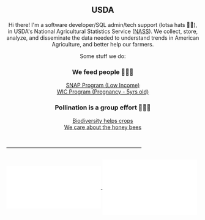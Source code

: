 <!-- Profile Thumbnail -->
<div align="center" width="100%"/>

## USDA

Hi there! I'm a software developer/SQL admin/tech support (lotsa hats 🎩👒), in USDA's National Agricultural Statistics Service ([NASS](https://www.nass.usda.gov/)). We collect, store, analyze, and disseminate the data needed to understand trends in American Agriculture, and better help our farmers.

Some stuff we do:

### We feed people 🍊🌽🥕
[SNAP Program (Low Income)](https://www.fns.usda.gov/snap/supplemental-nutrition-assistance-program)  
[WIC Program (Pregnancy - 5yrs old)](https://www.fns.usda.gov/wic)  

### Pollination is a group effort 🐝🐞🦋
[Biodiversity helps crops](https://www.nrcs.usda.gov/getting-assistance/other-topics/organic/nrcs-assistance-for-organic-farmers/habitat-biodiversity)  
[We care about the honey bees](https://www.ars.usda.gov/oc/br/ccd/index/)  



</div>
<br>
<hr style="width:70%">
<br>
<!-- Metrics Github Profile -->
<a href="https://github.com/MichaelHrishenko-USDA">
  <img align="center" width="49%" src="metrics-achievements.svg" alt="Metrics Achievements"/>
</a>
<!-- Metrics Github Contributions -->
<a href="https://github.com/MichaelHrishenko-USDA">
  <img align="center" width="49%" src="metrics-habits.svg" alt="Metrics Habits"/>
</a>

<!--  ![Metrics](/github-metrics.svg) -->
